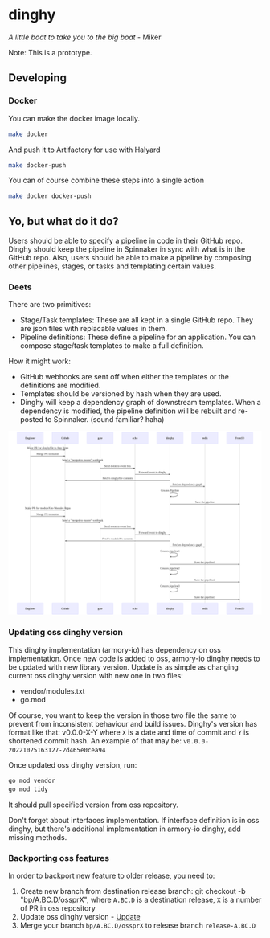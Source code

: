# dinghy

_A little boat to take you to the big boat_ - Miker

Note: This is a prototype.

## Developing

### Docker

You can make the docker image locally.

```bash
make docker
```

And push it to Artifactory for use with Halyard

```bash
make docker-push
``` 

You can of course combine these steps into a single action

```bash
make docker docker-push
```

## Yo, but what do it do?

Users should be able to specify a pipeline in code in their GitHub repo. Dinghy should keep the pipeline in Spinnaker in sync with what is in the GitHub repo. Also, users should be able to make a pipeline by composing other pipelines, stages, or tasks and templating certain values.

### Deets

There are two primitives:
- Stage/Task templates: These are all kept in a single GitHub repo. They are json files with replacable values in them.
- Pipeline definitions: These define a pipeline for an application. You can compose stage/task templates to make a full definition.

How it might work:
- GitHub webhooks are sent off when either the templates or the definitions are modified.
- Templates should be versioned by hash when they are used.
- Dinghy will keep a dependency graph of downstream templates. When a dependency is modified, the pipeline definition will be rebuilt and re-posted to Spinnaker. (sound familiar? haha)

<!-- made using ./bin/makeDiagrams.sh -->
![](diagrams/workflow.mmd.svg)

### Updating oss dinghy version

This dinghy implementation (armory-io) has dependency on oss implementation. Once new code is added to oss, armory-io dinghy needs to be updated with new library version.
Update is as simple as changing current oss dinghy version with new one in two files:
- vendor/modules.txt
- go.mod

Of course, you want to keep the version in those two file the same to prevent from inconsistent behaviour and build issues.
Dinghy's version has format like that: v0.0.0-X-Y where `X` is a date and time of commit and `Y` is shortened commit hash.
An example of that may be: `v0.0.0-20221025163127-2d465e0cea94`

Once updated oss dinghy version, run:

```bash
go mod vendor
go mod tidy
```

It should pull specified version from oss repository.

Don't forget about interfaces implementation. If interface definition is in oss dinghy, but there's additional implementation in armory-io dinghy, add missing methods.

### Backporting oss features

In order to backport new feature to older release, you need to:
1. Create new branch from destination release branch: git checkout -b "bp/A.BC.D/ossprX", where `A.BC.D` is a destination release, `X` is a number of PR in oss repository
2. Update oss dinghy version - [Update](#updating-oss-dinghy-version)
3. Merge your branch `bp/A.BC.D/ossprX` to release branch `release-A.BC.D`

